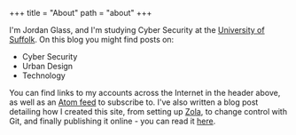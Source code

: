 +++
title = "About"
path = "about"
+++

I'm Jordan Glass, and I'm studying Cyber Security at the [University of Suffolk](https://uos.ac.uk). On this blog you might find posts on:
* Cyber Security
* Urban Design
* Technology

You can find links to my accounts across the Internet in the header above, as well as an [Atom feed](https://blog.jglass.me/atom.xml) to subscribe to. I've also written a blog post detailing how I created this site, from setting up [Zola](https://getzola.org/), to change control with Git, and finally publishing it online - you can read it [here](https://blog.jglass.me/posts/how-i-made-this-blog/).
